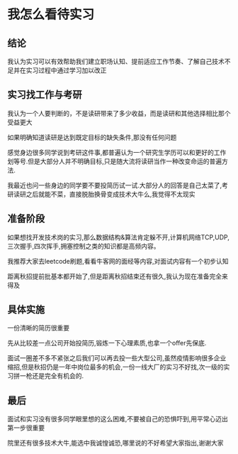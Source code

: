 
# 我怎么看待实习

## 结论

我认为实习可以有效帮助我们建立职场认知、提前适应工作节奏、了解自己技术不足并在实习过程中通过学习加以改正

## 实习找工作与考研

我认为一个人要判断的，不是读研带来了多少收益，而是读研和其他选择相比那个受益更大

如果明确知道读研是达到既定目标的缺失条件,那没有任何问题

感觉身边很多同学说到考研这件事,都普遍认为一个研究生学历可以和更好的工作划等号.但是大部分人并不明确目标,只是随大流将读研当作一种改变命运的普遍方法.

我最近也问一些身边的同学要不要投简历试一试.大部分人的回答是自己太菜了,考研读研之后就能不菜，直接脱胎换骨变成技术大牛么,我觉得不太现实

## 准备阶段

如果想找开发技术岗的实习,那么数据结构&算法肯定躲不开,计算机网络TCP,UDP,三次握手,四次挥手,拥塞控制之类的知识都是高频内容。

我推荐大家去leetcode刷题,看看牛客网的面经等内容,对面试内容有一个初步认知

距离秋招提前批基本都开始了,但是距离秋招结束还有很久,我认为现在准备完全来得及

## 具体实施

一份清晰的简历很重要

先从比较差一点公司开始投简历,锻炼一下心理素质,也拿一个offer先保底.

面试一圈差不多不紧张之后我们可以再去投一些大型公司,虽然疫情影响很多企业缩招,但是秋招仍是一年中岗位最多的机会,一份一线大厂的实习不好找,次一级的实习拼一枪还是完全有机会的.

## 最后

面试和实习没有很多同学眼里想的这么困难,不要被自己的恐惧吓到,用平常心迈出第一步很重要

院里还有很多技术大牛,能选中我诚惶诚恐,哪里说的不好希望大家指出,谢谢大家
